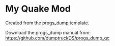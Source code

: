 # My Quake Mod

Created from the progs_dump template.

Download the progs_dump manual from:
https://github.com/dumptruckDS/progs_dump_qc
